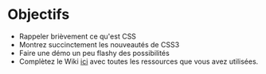 Objectifs
=========

- Rappeler brièvement ce qu'est CSS
- Montrez succinctement les nouveautés de CSS3
- Faire une démo un peu flashy des possibilités
- Complètez le Wiki  [ici](https://github.com/ISTICUniversityOfRennes1/TAACours6WebEngineering/wiki/_pages) avec toutes les ressources que vous avez utilisées. 

